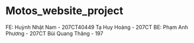 # Motos_website_project
FE: Huỳnh Nhật Nam - 207CT40449
    Tạ Huy Hoàng - 207CT
BE: Phạm Anh Phương - 207CT
    Bùi Quang Thăng - 197

